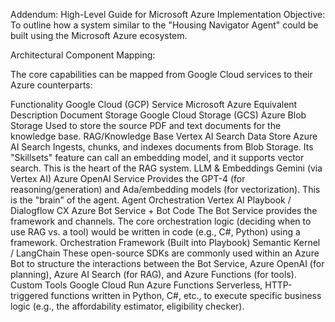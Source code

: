 Addendum: High-Level Guide for Microsoft Azure Implementation
Objective: To outline how a system similar to the "Housing Navigator Agent" could be built using the Microsoft Azure ecosystem.

Architectural Component Mapping:

The core capabilities can be mapped from Google Cloud services to their Azure counterparts:

Functionality	Google Cloud (GCP) Service	Microsoft Azure Equivalent	Description
Document Storage	Google Cloud Storage (GCS)	Azure Blob Storage	Used to store the source PDF and text documents for the knowledge base.
RAG/Knowledge Base	Vertex AI Search Data Store	Azure AI Search	Ingests, chunks, and indexes documents from Blob Storage. Its "Skillsets" feature can call an embedding model, and it supports vector search. This is the heart of the RAG system.
LLM & Embeddings	Gemini (via Vertex AI)	Azure OpenAI Service	Provides the GPT-4 (for reasoning/generation) and Ada/embedding models (for vectorization). This is the "brain" of the agent.
Agent Orchestration	Vertex AI Playbook / Dialogflow CX	Azure Bot Service + Bot Code	The Bot Service provides the framework and channels. The core orchestration logic (deciding when to use RAG vs. a tool) would be written in code (e.g., C#, Python) using a framework.
Orchestration Framework	(Built into Playbook)	Semantic Kernel / LangChain	These open-source SDKs are commonly used within an Azure Bot to structure the interactions between the Bot Service, Azure OpenAI (for planning), Azure AI Search (for RAG), and Azure Functions (for tools).
Custom Tools	Google Cloud Run	Azure Functions	Serverless, HTTP-triggered functions written in Python, C#, etc., to execute specific business logic (e.g., the affordability estimator, eligibility checker).
